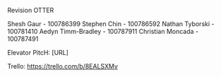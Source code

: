 Revision OTTER

Shesh Gaur - 100786399
Stephen Chin - 100786592
Nathan Tyborski - 100781410
Aedyn Timm-Bradley - 100787911
Christian Moncada - 100787491

Elevator PitcH: [URL]

Trello: https://trello.com/b/8EALSXMv
